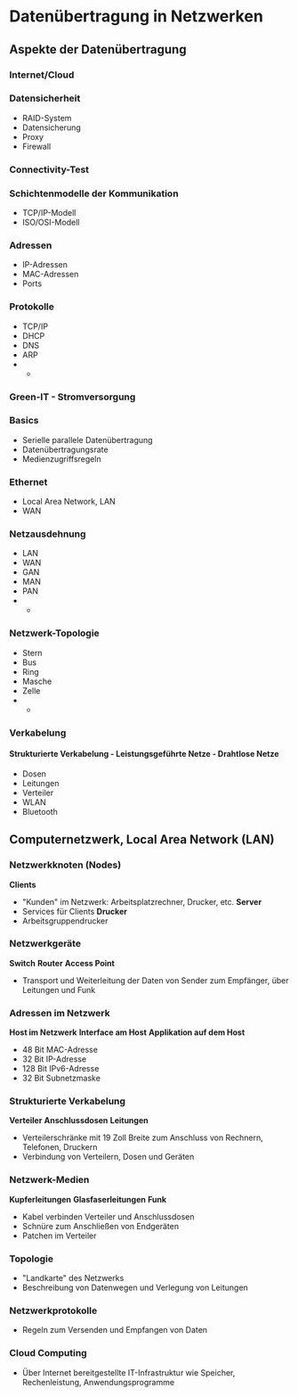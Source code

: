 # Datenübertragung in Netzwerken

## Aspekte der Datenübertragung

### Internet/Cloud
### Datensicherheit

- RAID-System
- Datensicherung
- Proxy
- Firewall

### Connectivity-Test
### Schichtenmodelle der Kommunikation

- TCP/IP-Modell
- ISO/OSI-Modell

### Adressen

- IP-Adressen
- MAC-Adressen
- Ports

### Protokolle

- TCP/IP
- DHCP
- DNS
- ARP
- - 

### Green-IT - Stromversorgung
### Basics

- Serielle parallele Datenübertragung
- Datenübertragungsrate
- Medienzugriffsregeln

### Ethernet

- Local Area Network, LAN
- WAN

### Netzausdehnung

- LAN
- WAN
- GAN
- MAN
- PAN
- - 

### Netzwerk-Topologie

- Stern
- Bus
- Ring
- Masche
- Zelle
- - 

### Verkabelung

#### Strukturierte Verkabelung - Leistungsgeführte Netze - Drahtlose Netze

- Dosen
- Leitungen
- Verteiler
- WLAN
- Bluetooth


## Computernetzwerk, Local Area Network (LAN)

### Netzwerkknoten (Nodes)

**Clients** 
- "Kunden" im Netzwerk: Arbeitsplatzrechner, Drucker, etc.
**Server** 
- Services für Clients
**Drucker** 
- Arbeitsgruppendrucker

### Netzwerkgeräte

**Switch**
**Router**
**Access Point**
- Transport und Weiterleitung der Daten von Sender zum Empfänger, über Leitungen und Funk

### Adressen im Netzwerk

**Host im Netzwerk**
**Interface am Host**
**Applikation auf dem Host**
- 48 Bit MAC-Adresse
- 32 Bit IP-Adresse
- 128 Bit IPv6-Adresse
- 32 Bit Subnetzmaske

### Strukturierte Verkabelung

**Verteiler**
**Anschlussdosen**
**Leitungen**
- Verteilerschränke mit 19 Zoll Breite zum Anschluss von Rechnern, Telefonen, Druckern
- Verbindung von Verteilern, Dosen und Geräten

### Netzwerk-Medien

**Kupferleitungen**
**Glasfaserleitungen**
**Funk**
- Kabel verbinden Verteiler und Anschlussdosen
- Schnüre zum Anschließen von Endgeräten
- Patchen im Verteiler

### Topologie

- "Landkarte" des Netzwerks
- Beschreibung von Datenwegen und Verlegung von Leitungen

### Netzwerkprotokolle

- Regeln zum Versenden und Empfangen von Daten

### Cloud Computing

- Über Internet bereitgestellte IT-Infrastruktur wie Speicher, Rechenleistung, Anwendungsprogramme
